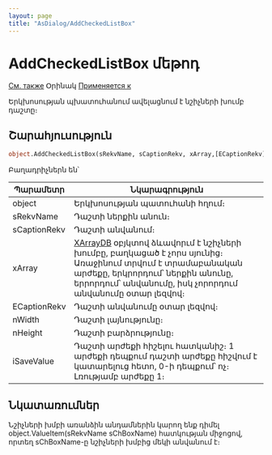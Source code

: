 ```yaml
---
layout: page
title: "AsDialog/AddCheckedListBox"
---
```


# AddCheckedListBox մեթոդ

[См. также](../AsDialog.md) Օրինակ [Применяется к](../AsDialog.md)

Երկխոսության պխատուհանում ավելացնում է նշիչների խումբ դաշտը։

## Շարահյուսություն

``` vb
object.AddCheckedListBox(sRekvName, sCaptionRekv, xArray,[ECaptionRekv], [nWidth], [nHeight], [iSaveValue] )
```
Բաղադրիչներն են՝

| Պարամետր | Նկարագրություն |
|--|--|
| object | Երկխոսության պատուհանի հղում։ |
| sRekvName | Դաշտի ներքին անուն։ |
| sCaptionRekv | Դաշտի  անվանում։ |
| xArray | [XArrayDB](../Functions/CreateXArrayDB.html)  օբյկտով ձևավորւմ է նշիչների խումբը, բաղկացած է չորս սյունից։ Առաջինում տրվում է տրամաբանական արժեքը, երկրորդում՝ ներքին անունը, երրորդում՝ անվանումը, իսկ չորորդում անվանումը օտար լեզվով։ |
| ECaptionRekv | Դաշտի անվանումը օտար լեզվով։  |
| nWidth | Դաշտի լայնությունը։  |
| nHeight | Դաշտի բարձրությունը։  |
| iSaveValue |  Դաշտի արժեքի հիշելու հատկանիշ։ 1 արժեքի դեպքում դաշտի արժեքը հիշվում է կատարելուց հետո, 0-ի դեպքում՝ ոչ։ Լռությամբ արժեքը 1։ |

## Նկատառումներ
 
Նշիչների խմբի առանձին անդամներին կարող ենք դիմել  object.ValueItem(sRekvName sChBoxName) հատկության միջոցով, որտեղ sChBoxName-ը նշիչների խմբից մեկի անվանում է։ 
